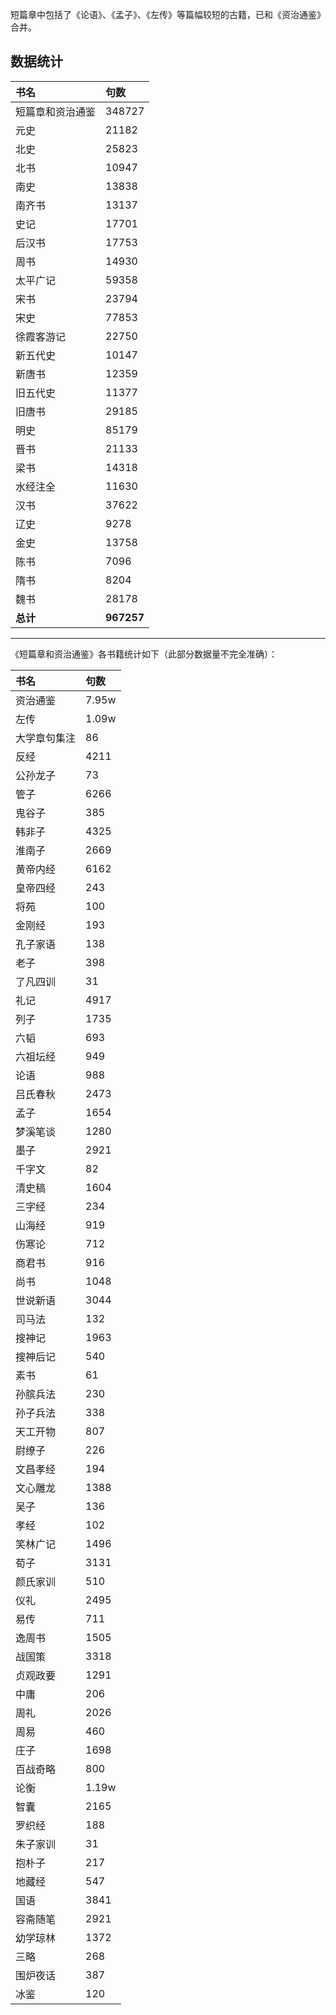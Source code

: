 
短篇章中包括了《论语》、《孟子》、《左传》等篇幅较短的古籍，已和《资治通鉴》合并。

## 数据统计

|书名|句数
|:--|:--|
短篇章和资治通鉴|348727
元史|21182
北史|25823
北书|10947
南史|13838
南齐书|13137
史记|17701
后汉书|17753
周书|14930
太平广记|59358
宋书|23794
宋史|77853
徐霞客游记|22750
新五代史|10147
新唐书|12359
旧五代史|11377
旧唐书|29185
明史|85179
晋书|21133
梁书|14318
水经注全|11630
汉书|37622
辽史|9278
金史|13758
陈书|7096
隋书|8204
魏书|28178
**总计**|**967257**

---

《短篇章和资治通鉴》各书籍统计如下（此部分数据量不完全准确）：

|书名|句数
|:--|:--|
资治通鉴|7.95w
左传|1.09w
大学章句集注|	   86
反经|			 4211
公孙龙子|		   73
管子|			 6266
鬼谷子|		  385
韩非子|		 4325
淮南子|		 2669
黄帝内经|	 6162
皇帝四经|		  243
将苑|			  100
金刚经|		  193
孔子家语|		  138
老子|			  398
了凡四训|		   31
礼记|			 4917
列子|			 1735
六韬|			  693
六祖坛经|		  949
论语|			  988
吕氏春秋|	 2473
孟子|			 1654
梦溪笔谈| 		 1280
墨子|		 2921
千字文|		   82
清史稿|		 1604
三字经|		  234
山海经|		  919
伤寒论|		  712
商君书|		  916
尚书|		 1048
世说新语|		 3044
司马法|		  132
搜神记|		 1963
搜神后记|		  540
素书|			   61
孙膑兵法|		  230
孙子兵法|		  338
天工开物|		  807
尉缭子|		  226
文昌孝经|		  194
文心雕龙|		 1388
吴子|			  136
孝经|		      102	 
笑林广记|		 1496
荀子|			 3131 
颜氏家训|		  510
仪礼|			 2495
易传|			  711
逸周书|		 1505
战国策|		 3318
贞观政要|		 1291
中庸|			  206
周礼|			 2026
周易|			  460
庄子|			 1698
百战奇略|		  800
论衡| 1.19w
智囊|2165
罗织经|188
朱子家训|31
抱朴子|217
地藏经|547
国语|3841
容斋随笔|2921
幼学琼林|1372
三略|268
围炉夜话|387
冰鉴|120


